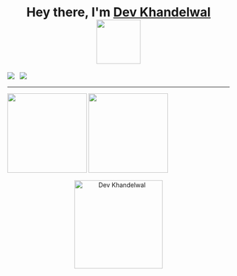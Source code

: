 <h1 align="center"> Hey there, I'm <a href="https://d3v.pages.dev">Dev Khandelwal</a> <br />
   <img src="https://media.tenor.com/rbx3ph5SLRUAAAAi/pikachu-pokemon.gif" width="100" />
</h1>
<div>
   <a href="https://wakatime.com/@slyro"><img src="https://wakatime.com/badge/user/018b4176-6667-471d-85e1-e4b2cc669e93.svg" /></a> &nbsp;
   <a href="https://github.com/khandelwaldev/NowPlayingBadge"><img src="https://img.shields.io/endpoint?url=https://nowplayingbadge.vercel.app/api/spotify" /></a>
</div>
<hr >
<div align="">
   <img height="180em" src="https://github-readme-stats.vercel.app/api/top-langs/?username=khandelwaldev&theme=dark&hide_border=false&include_all_commits=false&count_private=false&layout=compact" /> 
   <img height="180em" src="https://github-profile-summary-cards.vercel.app/api/cards/profile-details?username=khandelwaldev&theme=github_dark" />
</div>
<p align="center">
   <img src="https://count.getloli.com/get/@khandelwaldev" alt="Dev Khandelwal" width="200" />
</p>
